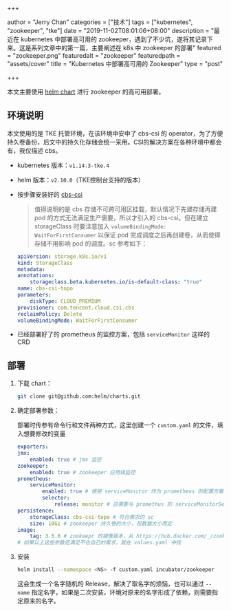 +++

author = "Jerry Chan"
categories = ["技术"]
tags = ["kubernetes", "zookeeper", "tke"]
date = "2019-11-02T08:01:06+08:00"
description = "最近在 kubernetes 中部署高可用的 zookeeper，遇到了不少坑，遂将其记录下来。这是系列文章中的第一篇，主要阐述在 k8s 中 zookeeper 的部署"
featured = "zookeeper.png"
featuredalt = "zookeeper"
featuredpath = "assets/cover"
title = "Kubernetes 中部署高可用的 Zookeeper"
type = "post"

+++

本文主要使用 [helm chart](https://github.com/helm/charts/tree/master/incubator/zookeeper) 进行 zookeeper 的高可用部署。

## 环境说明

本文使用的是 TKE 托管环境，在该环境中安中了 cbs-csi 的 operator，为了方便持久卷备份，后文中的持久化存储会统一采用。CSI的解决方案在各种环境中都会有，我仅描述 cbs。

- kubernetes 版本：`v1.14.3-tke.4`
- helm 版本：`v2.10.0`（TKE控制台支持的版本）
- 按步骤安装好的 [cbs-csi](https://github.com/TencentCloud/kubernetes-csi-tencentcloud)

    > 值得说明的是 cbs 存储不可跨可用区挂载，默认情况下先建存储再建 pod 的方式无法满足生产需要，所以才引入的 cbs-csi。但在建立 storageClass 时要注意加入 `volumeBindingMode: WaitForFirstConsumer` 以保证 pod 完成调度之后再创建卷，从而使得存储不用影响 pod 的调度。sc 参考如下：
    ```yaml
    apiVersion: storage.k8s.io/v1
    kind: StorageClass
    metadata:
    annotations:
        storageclass.beta.kubernetes.io/is-default-class: "true"
    name: cbs-csi-topo
    parameters:
        diskType: CLOUD_PREMIUM
    provisioner: com.tencent.cloud.csi.cbs
    reclaimPolicy: Delete
    volumeBindingMode: WaitForFirstConsumer
    ```
- 已经部署好了的 prometheus 的监控方案，包括 `serviceMonitor` 这样的 CRD

## 部署

1. 下载 chart：
    
    ```bash
    git clone git@github.com:helm/charts.git
    ```

2. 确定部署参数：
    
    部署时传参有命令行和文件两种方式，这里创建一个 `custom.yaml` 的文件，填入想要修改的变量
    ```yaml
    exporters:
    jmx:
        enabled: true # jmx 监控
    zookeeper:
        enabled: true # zookeeper 应用级监控
    prometheus:
        serviceMonitor:
            enabled: true # 使用 serviceMonitor 作为 prometheus 的配置方案
            selector:
                release: monitor # 这需要与 promethus 的 serviceMonitorSelector.matchLabels 匹配，否则 promethus 无法获取该配置
    persistence:
        storageClass: cbs-csi-topo # 符合需求的 sc
        size: 10Gi # zookeeper 持久卷的大小，视数据大小而定
    image:
        tag: 3.5.6 # zookeepr 的镜像版本，从 https://hub.docker.com/_/zookeeper 选择自己需要的
    # 如果以上这些参数还满足不也自己的需求，就在 values.yaml 中找
    ```
3. 安装
    
    ```bash
    helm install --namespace <NS> -f custom.yaml incubator/zookeeper
    ```
    这会生成一个名字随机的 Release，解决了取名字的烦恼，也可以通过 `--name` 指定名字，如果是二次安装，环境对原来的名字形成了依赖，则需要指定原来的名字。